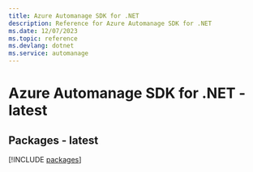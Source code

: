 ```yaml
---
title: Azure Automanage SDK for .NET
description: Reference for Azure Automanage SDK for .NET
ms.date: 12/07/2023
ms.topic: reference
ms.devlang: dotnet
ms.service: automanage
---
```

# Azure Automanage SDK for .NET - latest
## Packages - latest
[!INCLUDE [packages](automanage-index.md)]